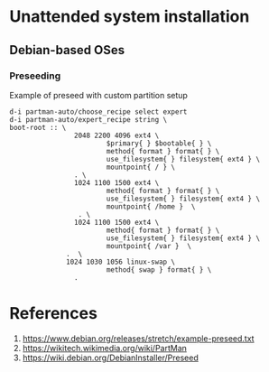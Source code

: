 # Unattended system installation
## Debian-based OSes
### Preseeding
Example of preseed with custom partition setup
```
d-i partman-auto/choose_recipe select expert
d-i partman-auto/expert_recipe string \
boot-root :: \
                2048 2200 4096 ext4 \
                        $primary{ } $bootable{ } \
                        method{ format } format{ } \
                        use_filesystem{ } filesystem{ ext4 } \
                        mountpoint{ / } \
                . \
                1024 1100 1500 ext4 \
                        method{ format } format{ } \
                        use_filesystem{ } filesystem{ ext4 } \
                        mountpoint{ /home }  \
                 . \
                1024 1100 1500 ext4 \
                        method{ format } format{ } \
                        use_filesystem{ } filesystem{ ext4 } \
                        mountpoint{ /var }  \
              .  \
              1024 1030 1056 linux-swap \
                        method{ swap } format{ } \
                .
```
# References
 1. https://www.debian.org/releases/stretch/example-preseed.txt
 2. https://wikitech.wikimedia.org/wiki/PartMan
 3. https://wiki.debian.org/DebianInstaller/Preseed